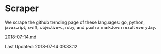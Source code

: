 # Scraper

We scrape the github trending page of these languages: go, python, javascript, swift, objective-c, ruby, and push a markdown result everyday.

[2018-07-14.md](https://github.com/henson/Scraper/blob/master/2018-07-14.md)

Last Updated: 2018-07-14 09:33:12